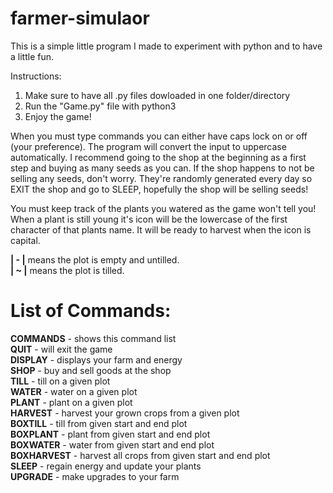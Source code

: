 # farmer-simulaor
This is a simple little program I made to experiment with python and to have a little fun.

Instructions:
1) Make sure to have all .py files dowloaded in one folder/directory
2) Run the "Game.py" file with python3
3) Enjoy the game!

When you must type commands you can either have caps lock on or off (your preference). The program will convert the input to uppercase automatically. I recommend going to the shop at the beginning as a first step and buying as many seeds as you can. If the shop happens to not be selling any seeds, don't worry. They're randomly generated every day so EXIT the shop and go to SLEEP, hopefully the shop will be selling seeds!

You must keep track of the plants you watered as the game won't tell you! When a plant is still young it's icon will be the lowercase of the first character of that plants name. It will be ready to harvest when the icon is capital. 
 
 **| - |** means the plot is empty and untilled.   
 **| ~ |** means the plot is tilled.   
 

# List of Commands:
 
 **COMMANDS**   - shows this command list  
 **QUIT**       - will exit the game                           
 **DISPLAY**    - displays your farm and energy                
 **SHOP**       - buy and sell goods at the shop               
 **TILL**       - till on a given plot                         
 **WATER**      - water on a given plot                        
 **PLANT**      - plant on a given plot           
 **HARVEST**    - harvest your grown crops from a given plot   
 **BOXTILL**    - till from given start and end plot           
 **BOXPLANT**   - plant from given start and end plot          
 **BOXWATER**   - water from given start and end plot          
 **BOXHARVEST** - harvest all crops from given start and end plot            
 **SLEEP**      - regain energy and update your plants     
 **UPGRADE**    - make upgrades to your farm     

